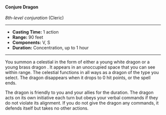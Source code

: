 #### Conjure Dragon
*8th-level conjuration* (Cleric)
___
- **Casting Time:** 1 action
- **Range:** 90 feet
- **Components:** V, S
- **Duration:** Concentration, up to 1 hour 
---
You summon a celestial in the form of either a
young white dragon  or a young brass dragon . It
appears in an unoccupied space that you can see
within range. The celestial functions in all ways as a
dragon of the type you select. The dragon
disappears when it drops to 0 hit points, or the spell
ends.

The dragon is friendly to you and your allies for
the duration. The dragon acts on its own initiative
each turn but obeys your verbal commands if they
do not violate its alignment. If you do not give the
dragon any commands, it defends itself but takes no
other actions.
